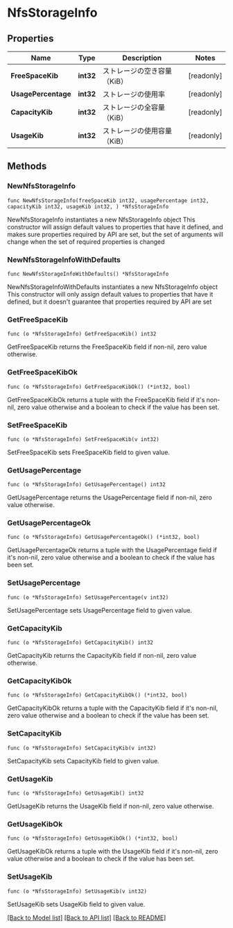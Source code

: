 # NfsStorageInfo

## Properties

Name | Type | Description | Notes
------------ | ------------- | ------------- | -------------
**FreeSpaceKib** | **int32** | ストレージの空き容量（KiB） | [readonly] 
**UsagePercentage** | **int32** | ストレージの使用率 | [readonly] 
**CapacityKib** | **int32** | ストレージの全容量（KiB） | [readonly] 
**UsageKib** | **int32** | ストレージの使用容量（KiB） | [readonly] 

## Methods

### NewNfsStorageInfo

`func NewNfsStorageInfo(freeSpaceKib int32, usagePercentage int32, capacityKib int32, usageKib int32, ) *NfsStorageInfo`

NewNfsStorageInfo instantiates a new NfsStorageInfo object
This constructor will assign default values to properties that have it defined,
and makes sure properties required by API are set, but the set of arguments
will change when the set of required properties is changed

### NewNfsStorageInfoWithDefaults

`func NewNfsStorageInfoWithDefaults() *NfsStorageInfo`

NewNfsStorageInfoWithDefaults instantiates a new NfsStorageInfo object
This constructor will only assign default values to properties that have it defined,
but it doesn't guarantee that properties required by API are set

### GetFreeSpaceKib

`func (o *NfsStorageInfo) GetFreeSpaceKib() int32`

GetFreeSpaceKib returns the FreeSpaceKib field if non-nil, zero value otherwise.

### GetFreeSpaceKibOk

`func (o *NfsStorageInfo) GetFreeSpaceKibOk() (*int32, bool)`

GetFreeSpaceKibOk returns a tuple with the FreeSpaceKib field if it's non-nil, zero value otherwise
and a boolean to check if the value has been set.

### SetFreeSpaceKib

`func (o *NfsStorageInfo) SetFreeSpaceKib(v int32)`

SetFreeSpaceKib sets FreeSpaceKib field to given value.


### GetUsagePercentage

`func (o *NfsStorageInfo) GetUsagePercentage() int32`

GetUsagePercentage returns the UsagePercentage field if non-nil, zero value otherwise.

### GetUsagePercentageOk

`func (o *NfsStorageInfo) GetUsagePercentageOk() (*int32, bool)`

GetUsagePercentageOk returns a tuple with the UsagePercentage field if it's non-nil, zero value otherwise
and a boolean to check if the value has been set.

### SetUsagePercentage

`func (o *NfsStorageInfo) SetUsagePercentage(v int32)`

SetUsagePercentage sets UsagePercentage field to given value.


### GetCapacityKib

`func (o *NfsStorageInfo) GetCapacityKib() int32`

GetCapacityKib returns the CapacityKib field if non-nil, zero value otherwise.

### GetCapacityKibOk

`func (o *NfsStorageInfo) GetCapacityKibOk() (*int32, bool)`

GetCapacityKibOk returns a tuple with the CapacityKib field if it's non-nil, zero value otherwise
and a boolean to check if the value has been set.

### SetCapacityKib

`func (o *NfsStorageInfo) SetCapacityKib(v int32)`

SetCapacityKib sets CapacityKib field to given value.


### GetUsageKib

`func (o *NfsStorageInfo) GetUsageKib() int32`

GetUsageKib returns the UsageKib field if non-nil, zero value otherwise.

### GetUsageKibOk

`func (o *NfsStorageInfo) GetUsageKibOk() (*int32, bool)`

GetUsageKibOk returns a tuple with the UsageKib field if it's non-nil, zero value otherwise
and a boolean to check if the value has been set.

### SetUsageKib

`func (o *NfsStorageInfo) SetUsageKib(v int32)`

SetUsageKib sets UsageKib field to given value.



[[Back to Model list]](../README.md#documentation-for-models) [[Back to API list]](../README.md#documentation-for-api-endpoints) [[Back to README]](../README.md)



